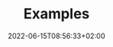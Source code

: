 ---
title: "Examples"
date: 2022-06-15T08:56:33+02:00
draft: false
status: "open"
tags: ["Examples", "Example Networks"]
menu: 
  main:
    identifier: "examples"
    title: "Examples"
    weight: 600
---